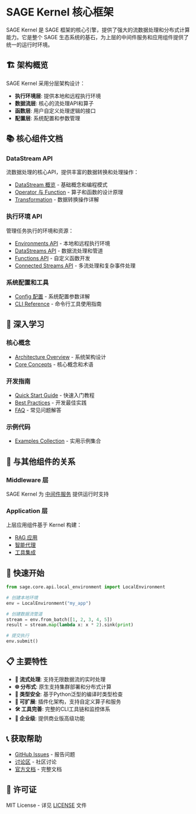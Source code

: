 # SAGE Kernel 核心框架

SAGE Kernel 是 SAGE 框架的核心引擎，提供了强大的流数据处理和分布式计算能力。它是整个 SAGE 生态系统的基石，为上层的中间件服务和应用组件提供了统一的运行时环境。

## 🏗️ 架构概览

SAGE Kernel 采用分层架构设计：

- **执行环境层**: 提供本地和远程执行环境
- **数据流层**: 核心的流处理API和算子
- **函数层**: 用户自定义处理逻辑的接口
- **配置层**: 系统配置和参数管理

## 📚 核心组件文档

### DataStream API
流数据处理的核心API，提供丰富的数据转换和处理操作：

- [DataStream 概览](datastream/datastream_intro.md) - 基础概念和编程模式
- [Operator 与 Function](datastream/datastream_function.md) - 算子和函数的设计原理
- [Transformation](datastream/datastream_trans.md) - 数据转换操作详解

### 执行环境 API
管理任务执行的环境和资源：

- [Environments API](api/environments.md) - 本地和远程执行环境
- [DataStreams API](api/datastreams.md) - 数据流处理和管道
- [Functions API](api/functions.md) - 自定义函数开发
- [Connected Streams API](api/connected-streams.md) - 多流处理和复杂事件处理

### 系统配置和工具
- [Config 配置](config/config.md) - 系统配置参数详解
- [CLI Reference](components/cli.md) - 命令行工具使用指南

## 📖 深入学习

### 核心概念
- [Architecture Overview](architecture.md) - 系统架构设计
- [Core Concepts](concepts.md) - 核心概念和术语

### 开发指南
- [Quick Start Guide](guides/quickstart.md) - 快速入门教程
- [Best Practices](best-practices.md) - 开发最佳实践
- [FAQ](faq.md) - 常见问题解答

### 示例代码
- [Examples Collection](examples/README.md) - 实用示例集合

## 🔗 与其他组件的关系

### Middleware 层
SAGE Kernel 为 [中间件服务](../middleware/service/service_intro.md) 提供运行时支持

### Application 层
上层应用组件基于 Kernel 构建：
- [RAG 应用](../applications/rag.md)
- [智能代理](../applications/agents.md)
- [工具集成](../applications/tools_intro.md)

## 🚀 快速开始

```python
from sage.core.api.local_environment import LocalEnvironment

# 创建本地环境
env = LocalEnvironment("my_app")

# 创建数据流管道
stream = env.from_batch([1, 2, 3, 4, 5])
result = stream.map(lambda x: x * 2).sink(print)

# 提交执行
env.submit()
```

## 📋 主要特性

- **🔄 流式处理**: 支持无限数据流的实时处理
- **🌐 分布式**: 原生支持集群部署和分布式计算
- **🎯 类型安全**: 基于Python泛型的编译时类型检查
- **🔌 可扩展**: 插件化架构，支持自定义算子和服务
- **🛠️ 工具完善**: 完整的CLI工具链和监控体系
- **🏢 企业级**: 提供商业版高级功能

## 📞 获取帮助

- [GitHub Issues](https://github.com/intellistream/SAGE/issues) - 报告问题
- [讨论区](https://github.com/intellistream/SAGE/discussions) - 社区讨论
- [官方文档](https://intellistream.github.io/SAGE-Pub/) - 完整文档

## 📄 许可证

MIT License - 详见 [LICENSE](../../../LICENSE) 文件
